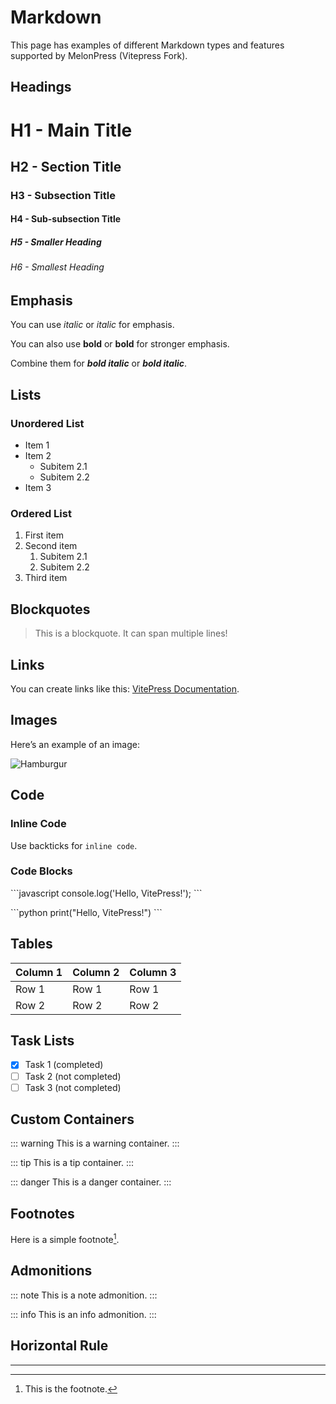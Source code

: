 # Markdown

This page has examples of different Markdown types and features supported by MelonPress (Vitepress Fork).

## Headings

# H1 - Main Title

## H2 - Section Title

### H3 - Subsection Title

#### H4 - Sub-subsection Title

##### H5 - Smaller Heading

###### H6 - Smallest Heading

## Emphasis

You can use _italic_ or _italic_ for emphasis.

You can also use **bold** or **bold** for stronger emphasis.

Combine them for **_bold italic_** or **_bold italic_**.

## Lists

### Unordered List

- Item 1
- Item 2
  - Subitem 2.1
  - Subitem 2.2
- Item 3

### Ordered List

1. First item
2. Second item
   1. Subitem 2.1
   2. Subitem 2.2
3. Third item

## Blockquotes

> This is a blockquote.
> It can span multiple lines!

## Links

You can create links like this: [VitePress Documentation](https://vitepress.vuejs.org/).

## Images

Here’s an example of an image:

![Hamburgur](<https://www.allrecipes.com/thmb/JlDNESmNA3QlJIVuXaQvRD4-gfM=/1500x0/filters:no_upscale():max_bytes(150000):strip_icc()/ar-ripe-watermelon-getty-4x3-2d1e62fdf6c547bea8d9f8f72e8aa175.jpg>)

## Code

### Inline Code

Use backticks for `inline code`.

### Code Blocks

\`\`\`javascript
console.log('Hello, VitePress!');
\`\`\`

\`\`\`python
print("Hello, VitePress!")
\`\`\`

## Tables

| Column 1 | Column 2 | Column 3 |
| -------- | -------- | -------- |
| Row 1    | Row 1    | Row 1    |
| Row 2    | Row 2    | Row 2    |

## Task Lists

- [x] Task 1 (completed)
- [ ] Task 2 (not completed)
- [ ] Task 3 (not completed)

## Custom Containers

::: warning
This is a warning container.
:::

::: tip
This is a tip container.
:::

::: danger
This is a danger container.
:::

## Footnotes

Here is a simple footnote[^1].

[^1]: This is the footnote.

## Admonitions

::: note
This is a note admonition.
:::

::: info
This is an info admonition.
:::

## Horizontal Rule

---
